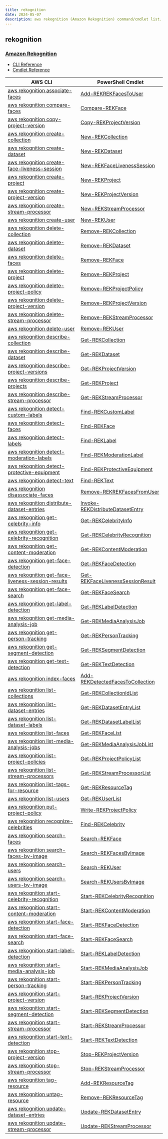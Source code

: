 ```yaml
---
title: rekognition
date: 2024-05-07
description: aws rekognition (Amazon Rekognition) command/cmdlet list.
---
```


## rekognition

### [Amazon Rekognition](https://aws.amazon.com/rekognition/)

* [CLI Reference](https://awscli.amazonaws.com/v2/documentation/api/latest/reference/rekognition/index.html)
* [Cmdlet Reference](https://docs.aws.amazon.com/powershell/latest/reference/items/Amazon_Rekognition_cmdlets.html)

|AWS CLI|PowerShell Cmdlet|
|----|----|
|[aws rekognition associate-faces](https://awscli.amazonaws.com/v2/documentation/api/latest/reference/rekognition/associate-faces.html)|[Add-REKREKFacesToUser](https://docs.aws.amazon.com/powershell/latest/reference/items/Add-REKREKFacesToUser.html)|
|[aws rekognition compare-faces](https://awscli.amazonaws.com/v2/documentation/api/latest/reference/rekognition/compare-faces.html)|[Compare-REKFace](https://docs.aws.amazon.com/powershell/latest/reference/items/Compare-REKFace.html)|
|[aws rekognition copy-project-version](https://awscli.amazonaws.com/v2/documentation/api/latest/reference/rekognition/copy-project-version.html)|[Copy-REKProjectVersion](https://docs.aws.amazon.com/powershell/latest/reference/items/Copy-REKProjectVersion.html)|
|[aws rekognition create-collection](https://awscli.amazonaws.com/v2/documentation/api/latest/reference/rekognition/create-collection.html)|[New-REKCollection](https://docs.aws.amazon.com/powershell/latest/reference/items/New-REKCollection.html)|
|[aws rekognition create-dataset](https://awscli.amazonaws.com/v2/documentation/api/latest/reference/rekognition/create-dataset.html)|[New-REKDataset](https://docs.aws.amazon.com/powershell/latest/reference/items/New-REKDataset.html)|
|[aws rekognition create-face-liveness-session](https://awscli.amazonaws.com/v2/documentation/api/latest/reference/rekognition/create-face-liveness-session.html)|[New-REKFaceLivenessSession](https://docs.aws.amazon.com/powershell/latest/reference/items/New-REKFaceLivenessSession.html)|
|[aws rekognition create-project](https://awscli.amazonaws.com/v2/documentation/api/latest/reference/rekognition/create-project.html)|[New-REKProject](https://docs.aws.amazon.com/powershell/latest/reference/items/New-REKProject.html)|
|[aws rekognition create-project-version](https://awscli.amazonaws.com/v2/documentation/api/latest/reference/rekognition/create-project-version.html)|[New-REKProjectVersion](https://docs.aws.amazon.com/powershell/latest/reference/items/New-REKProjectVersion.html)|
|[aws rekognition create-stream-processor](https://awscli.amazonaws.com/v2/documentation/api/latest/reference/rekognition/create-stream-processor.html)|[New-REKStreamProcessor](https://docs.aws.amazon.com/powershell/latest/reference/items/New-REKStreamProcessor.html)|
|[aws rekognition create-user](https://awscli.amazonaws.com/v2/documentation/api/latest/reference/rekognition/create-user.html)|[New-REKUser](https://docs.aws.amazon.com/powershell/latest/reference/items/New-REKUser.html)|
|[aws rekognition delete-collection](https://awscli.amazonaws.com/v2/documentation/api/latest/reference/rekognition/delete-collection.html)|[Remove-REKCollection](https://docs.aws.amazon.com/powershell/latest/reference/items/Remove-REKCollection.html)|
|[aws rekognition delete-dataset](https://awscli.amazonaws.com/v2/documentation/api/latest/reference/rekognition/delete-dataset.html)|[Remove-REKDataset](https://docs.aws.amazon.com/powershell/latest/reference/items/Remove-REKDataset.html)|
|[aws rekognition delete-faces](https://awscli.amazonaws.com/v2/documentation/api/latest/reference/rekognition/delete-faces.html)|[Remove-REKFace](https://docs.aws.amazon.com/powershell/latest/reference/items/Remove-REKFace.html)|
|[aws rekognition delete-project](https://awscli.amazonaws.com/v2/documentation/api/latest/reference/rekognition/delete-project.html)|[Remove-REKProject](https://docs.aws.amazon.com/powershell/latest/reference/items/Remove-REKProject.html)|
|[aws rekognition delete-project-policy](https://awscli.amazonaws.com/v2/documentation/api/latest/reference/rekognition/delete-project-policy.html)|[Remove-REKProjectPolicy](https://docs.aws.amazon.com/powershell/latest/reference/items/Remove-REKProjectPolicy.html)|
|[aws rekognition delete-project-version](https://awscli.amazonaws.com/v2/documentation/api/latest/reference/rekognition/delete-project-version.html)|[Remove-REKProjectVersion](https://docs.aws.amazon.com/powershell/latest/reference/items/Remove-REKProjectVersion.html)|
|[aws rekognition delete-stream-processor](https://awscli.amazonaws.com/v2/documentation/api/latest/reference/rekognition/delete-stream-processor.html)|[Remove-REKStreamProcessor](https://docs.aws.amazon.com/powershell/latest/reference/items/Remove-REKStreamProcessor.html)|
|[aws rekognition delete-user](https://awscli.amazonaws.com/v2/documentation/api/latest/reference/rekognition/delete-user.html)|[Remove-REKUser](https://docs.aws.amazon.com/powershell/latest/reference/items/Remove-REKUser.html)|
|[aws rekognition describe-collection](https://awscli.amazonaws.com/v2/documentation/api/latest/reference/rekognition/describe-collection.html)|[Get-REKCollection](https://docs.aws.amazon.com/powershell/latest/reference/items/Get-REKCollection.html)|
|[aws rekognition describe-dataset](https://awscli.amazonaws.com/v2/documentation/api/latest/reference/rekognition/describe-dataset.html)|[Get-REKDataset](https://docs.aws.amazon.com/powershell/latest/reference/items/Get-REKDataset.html)|
|[aws rekognition describe-project-versions](https://awscli.amazonaws.com/v2/documentation/api/latest/reference/rekognition/describe-project-versions.html)|[Get-REKProjectVersion](https://docs.aws.amazon.com/powershell/latest/reference/items/Get-REKProjectVersion.html)|
|[aws rekognition describe-projects](https://awscli.amazonaws.com/v2/documentation/api/latest/reference/rekognition/describe-projects.html)|[Get-REKProject](https://docs.aws.amazon.com/powershell/latest/reference/items/Get-REKProject.html)|
|[aws rekognition describe-stream-processor](https://awscli.amazonaws.com/v2/documentation/api/latest/reference/rekognition/describe-stream-processor.html)|[Get-REKStreamProcessor](https://docs.aws.amazon.com/powershell/latest/reference/items/Get-REKStreamProcessor.html)|
|[aws rekognition detect-custom-labels](https://awscli.amazonaws.com/v2/documentation/api/latest/reference/rekognition/detect-custom-labels.html)|[Find-REKCustomLabel](https://docs.aws.amazon.com/powershell/latest/reference/items/Find-REKCustomLabel.html)|
|[aws rekognition detect-faces](https://awscli.amazonaws.com/v2/documentation/api/latest/reference/rekognition/detect-faces.html)|[Find-REKFace](https://docs.aws.amazon.com/powershell/latest/reference/items/Find-REKFace.html)|
|[aws rekognition detect-labels](https://awscli.amazonaws.com/v2/documentation/api/latest/reference/rekognition/detect-labels.html)|[Find-REKLabel](https://docs.aws.amazon.com/powershell/latest/reference/items/Find-REKLabel.html)|
|[aws rekognition detect-moderation-labels](https://awscli.amazonaws.com/v2/documentation/api/latest/reference/rekognition/detect-moderation-labels.html)|[Find-REKModerationLabel](https://docs.aws.amazon.com/powershell/latest/reference/items/Find-REKModerationLabel.html)|
|[aws rekognition detect-protective-equipment](https://awscli.amazonaws.com/v2/documentation/api/latest/reference/rekognition/detect-protective-equipment.html)|[Find-REKProtectiveEquipment](https://docs.aws.amazon.com/powershell/latest/reference/items/Find-REKProtectiveEquipment.html)|
|[aws rekognition detect-text](https://awscli.amazonaws.com/v2/documentation/api/latest/reference/rekognition/detect-text.html)|[Find-REKText](https://docs.aws.amazon.com/powershell/latest/reference/items/Find-REKText.html)|
|[aws rekognition disassociate-faces](https://awscli.amazonaws.com/v2/documentation/api/latest/reference/rekognition/disassociate-faces.html)|[Remove-REKREKFacesFromUser](https://docs.aws.amazon.com/powershell/latest/reference/items/Remove-REKREKFacesFromUser.html)|
|[aws rekognition distribute-dataset-entries](https://awscli.amazonaws.com/v2/documentation/api/latest/reference/rekognition/distribute-dataset-entries.html)|[Invoke-REKDistributeDatasetEntry](https://docs.aws.amazon.com/powershell/latest/reference/items/Invoke-REKDistributeDatasetEntry.html)|
|[aws rekognition get-celebrity-info](https://awscli.amazonaws.com/v2/documentation/api/latest/reference/rekognition/get-celebrity-info.html)|[Get-REKCelebrityInfo](https://docs.aws.amazon.com/powershell/latest/reference/items/Get-REKCelebrityInfo.html)|
|[aws rekognition get-celebrity-recognition](https://awscli.amazonaws.com/v2/documentation/api/latest/reference/rekognition/get-celebrity-recognition.html)|[Get-REKCelebrityRecognition](https://docs.aws.amazon.com/powershell/latest/reference/items/Get-REKCelebrityRecognition.html)|
|[aws rekognition get-content-moderation](https://awscli.amazonaws.com/v2/documentation/api/latest/reference/rekognition/get-content-moderation.html)|[Get-REKContentModeration](https://docs.aws.amazon.com/powershell/latest/reference/items/Get-REKContentModeration.html)|
|[aws rekognition get-face-detection](https://awscli.amazonaws.com/v2/documentation/api/latest/reference/rekognition/get-face-detection.html)|[Get-REKFaceDetection](https://docs.aws.amazon.com/powershell/latest/reference/items/Get-REKFaceDetection.html)|
|[aws rekognition get-face-liveness-session-results](https://awscli.amazonaws.com/v2/documentation/api/latest/reference/rekognition/get-face-liveness-session-results.html)|[Get-REKFaceLivenessSessionResult](https://docs.aws.amazon.com/powershell/latest/reference/items/Get-REKFaceLivenessSessionResult.html)|
|[aws rekognition get-face-search](https://awscli.amazonaws.com/v2/documentation/api/latest/reference/rekognition/get-face-search.html)|[Get-REKFaceSearch](https://docs.aws.amazon.com/powershell/latest/reference/items/Get-REKFaceSearch.html)|
|[aws rekognition get-label-detection](https://awscli.amazonaws.com/v2/documentation/api/latest/reference/rekognition/get-label-detection.html)|[Get-REKLabelDetection](https://docs.aws.amazon.com/powershell/latest/reference/items/Get-REKLabelDetection.html)|
|[aws rekognition get-media-analysis-job](https://awscli.amazonaws.com/v2/documentation/api/latest/reference/rekognition/get-media-analysis-job.html)|[Get-REKMediaAnalysisJob](https://docs.aws.amazon.com/powershell/latest/reference/items/Get-REKMediaAnalysisJob.html)|
|[aws rekognition get-person-tracking](https://awscli.amazonaws.com/v2/documentation/api/latest/reference/rekognition/get-person-tracking.html)|[Get-REKPersonTracking](https://docs.aws.amazon.com/powershell/latest/reference/items/Get-REKPersonTracking.html)|
|[aws rekognition get-segment-detection](https://awscli.amazonaws.com/v2/documentation/api/latest/reference/rekognition/get-segment-detection.html)|[Get-REKSegmentDetection](https://docs.aws.amazon.com/powershell/latest/reference/items/Get-REKSegmentDetection.html)|
|[aws rekognition get-text-detection](https://awscli.amazonaws.com/v2/documentation/api/latest/reference/rekognition/get-text-detection.html)|[Get-REKTextDetection](https://docs.aws.amazon.com/powershell/latest/reference/items/Get-REKTextDetection.html)|
|[aws rekognition index-faces](https://awscli.amazonaws.com/v2/documentation/api/latest/reference/rekognition/index-faces.html)|[Add-REKDetectedFacesToCollection](https://docs.aws.amazon.com/powershell/latest/reference/items/Add-REKDetectedFacesToCollection.html)|
|[aws rekognition list-collections](https://awscli.amazonaws.com/v2/documentation/api/latest/reference/rekognition/list-collections.html)|[Get-REKCollectionIdList](https://docs.aws.amazon.com/powershell/latest/reference/items/Get-REKCollectionIdList.html)|
|[aws rekognition list-dataset-entries](https://awscli.amazonaws.com/v2/documentation/api/latest/reference/rekognition/list-dataset-entries.html)|[Get-REKDatasetEntryList](https://docs.aws.amazon.com/powershell/latest/reference/items/Get-REKDatasetEntryList.html)|
|[aws rekognition list-dataset-labels](https://awscli.amazonaws.com/v2/documentation/api/latest/reference/rekognition/list-dataset-labels.html)|[Get-REKDatasetLabelList](https://docs.aws.amazon.com/powershell/latest/reference/items/Get-REKDatasetLabelList.html)|
|[aws rekognition list-faces](https://awscli.amazonaws.com/v2/documentation/api/latest/reference/rekognition/list-faces.html)|[Get-REKFaceList](https://docs.aws.amazon.com/powershell/latest/reference/items/Get-REKFaceList.html)|
|[aws rekognition list-media-analysis-jobs](https://awscli.amazonaws.com/v2/documentation/api/latest/reference/rekognition/list-media-analysis-jobs.html)|[Get-REKMediaAnalysisJobList](https://docs.aws.amazon.com/powershell/latest/reference/items/Get-REKMediaAnalysisJobList.html)|
|[aws rekognition list-project-policies](https://awscli.amazonaws.com/v2/documentation/api/latest/reference/rekognition/list-project-policies.html)|[Get-REKProjectPolicyList](https://docs.aws.amazon.com/powershell/latest/reference/items/Get-REKProjectPolicyList.html)|
|[aws rekognition list-stream-processors](https://awscli.amazonaws.com/v2/documentation/api/latest/reference/rekognition/list-stream-processors.html)|[Get-REKStreamProcessorList](https://docs.aws.amazon.com/powershell/latest/reference/items/Get-REKStreamProcessorList.html)|
|[aws rekognition list-tags-for-resource](https://awscli.amazonaws.com/v2/documentation/api/latest/reference/rekognition/list-tags-for-resource.html)|[Get-REKResourceTag](https://docs.aws.amazon.com/powershell/latest/reference/items/Get-REKResourceTag.html)|
|[aws rekognition list-users](https://awscli.amazonaws.com/v2/documentation/api/latest/reference/rekognition/list-users.html)|[Get-REKUserList](https://docs.aws.amazon.com/powershell/latest/reference/items/Get-REKUserList.html)|
|[aws rekognition put-project-policy](https://awscli.amazonaws.com/v2/documentation/api/latest/reference/rekognition/put-project-policy.html)|[Write-REKProjectPolicy](https://docs.aws.amazon.com/powershell/latest/reference/items/Write-REKProjectPolicy.html)|
|[aws rekognition recognize-celebrities](https://awscli.amazonaws.com/v2/documentation/api/latest/reference/rekognition/recognize-celebrities.html)|[Find-REKCelebrity](https://docs.aws.amazon.com/powershell/latest/reference/items/Find-REKCelebrity.html)|
|[aws rekognition search-faces](https://awscli.amazonaws.com/v2/documentation/api/latest/reference/rekognition/search-faces.html)|[Search-REKFace](https://docs.aws.amazon.com/powershell/latest/reference/items/Search-REKFace.html)|
|[aws rekognition search-faces-by-image](https://awscli.amazonaws.com/v2/documentation/api/latest/reference/rekognition/search-faces-by-image.html)|[Search-REKFacesByImage](https://docs.aws.amazon.com/powershell/latest/reference/items/Search-REKFacesByImage.html)|
|[aws rekognition search-users](https://awscli.amazonaws.com/v2/documentation/api/latest/reference/rekognition/search-users.html)|[Search-REKUser](https://docs.aws.amazon.com/powershell/latest/reference/items/Search-REKUser.html)|
|[aws rekognition search-users-by-image](https://awscli.amazonaws.com/v2/documentation/api/latest/reference/rekognition/search-users-by-image.html)|[Search-REKUsersByImage](https://docs.aws.amazon.com/powershell/latest/reference/items/Search-REKUsersByImage.html)|
|[aws rekognition start-celebrity-recognition](https://awscli.amazonaws.com/v2/documentation/api/latest/reference/rekognition/start-celebrity-recognition.html)|[Start-REKCelebrityRecognition](https://docs.aws.amazon.com/powershell/latest/reference/items/Start-REKCelebrityRecognition.html)|
|[aws rekognition start-content-moderation](https://awscli.amazonaws.com/v2/documentation/api/latest/reference/rekognition/start-content-moderation.html)|[Start-REKContentModeration](https://docs.aws.amazon.com/powershell/latest/reference/items/Start-REKContentModeration.html)|
|[aws rekognition start-face-detection](https://awscli.amazonaws.com/v2/documentation/api/latest/reference/rekognition/start-face-detection.html)|[Start-REKFaceDetection](https://docs.aws.amazon.com/powershell/latest/reference/items/Start-REKFaceDetection.html)|
|[aws rekognition start-face-search](https://awscli.amazonaws.com/v2/documentation/api/latest/reference/rekognition/start-face-search.html)|[Start-REKFaceSearch](https://docs.aws.amazon.com/powershell/latest/reference/items/Start-REKFaceSearch.html)|
|[aws rekognition start-label-detection](https://awscli.amazonaws.com/v2/documentation/api/latest/reference/rekognition/start-label-detection.html)|[Start-REKLabelDetection](https://docs.aws.amazon.com/powershell/latest/reference/items/Start-REKLabelDetection.html)|
|[aws rekognition start-media-analysis-job](https://awscli.amazonaws.com/v2/documentation/api/latest/reference/rekognition/start-media-analysis-job.html)|[Start-REKMediaAnalysisJob](https://docs.aws.amazon.com/powershell/latest/reference/items/Start-REKMediaAnalysisJob.html)|
|[aws rekognition start-person-tracking](https://awscli.amazonaws.com/v2/documentation/api/latest/reference/rekognition/start-person-tracking.html)|[Start-REKPersonTracking](https://docs.aws.amazon.com/powershell/latest/reference/items/Start-REKPersonTracking.html)|
|[aws rekognition start-project-version](https://awscli.amazonaws.com/v2/documentation/api/latest/reference/rekognition/start-project-version.html)|[Start-REKProjectVersion](https://docs.aws.amazon.com/powershell/latest/reference/items/Start-REKProjectVersion.html)|
|[aws rekognition start-segment-detection](https://awscli.amazonaws.com/v2/documentation/api/latest/reference/rekognition/start-segment-detection.html)|[Start-REKSegmentDetection](https://docs.aws.amazon.com/powershell/latest/reference/items/Start-REKSegmentDetection.html)|
|[aws rekognition start-stream-processor](https://awscli.amazonaws.com/v2/documentation/api/latest/reference/rekognition/start-stream-processor.html)|[Start-REKStreamProcessor](https://docs.aws.amazon.com/powershell/latest/reference/items/Start-REKStreamProcessor.html)|
|[aws rekognition start-text-detection](https://awscli.amazonaws.com/v2/documentation/api/latest/reference/rekognition/start-text-detection.html)|[Start-REKTextDetection](https://docs.aws.amazon.com/powershell/latest/reference/items/Start-REKTextDetection.html)|
|[aws rekognition stop-project-version](https://awscli.amazonaws.com/v2/documentation/api/latest/reference/rekognition/stop-project-version.html)|[Stop-REKProjectVersion](https://docs.aws.amazon.com/powershell/latest/reference/items/Stop-REKProjectVersion.html)|
|[aws rekognition stop-stream-processor](https://awscli.amazonaws.com/v2/documentation/api/latest/reference/rekognition/stop-stream-processor.html)|[Stop-REKStreamProcessor](https://docs.aws.amazon.com/powershell/latest/reference/items/Stop-REKStreamProcessor.html)|
|[aws rekognition tag-resource](https://awscli.amazonaws.com/v2/documentation/api/latest/reference/rekognition/tag-resource.html)|[Add-REKResourceTag](https://docs.aws.amazon.com/powershell/latest/reference/items/Add-REKResourceTag.html)|
|[aws rekognition untag-resource](https://awscli.amazonaws.com/v2/documentation/api/latest/reference/rekognition/untag-resource.html)|[Remove-REKResourceTag](https://docs.aws.amazon.com/powershell/latest/reference/items/Remove-REKResourceTag.html)|
|[aws rekognition update-dataset-entries](https://awscli.amazonaws.com/v2/documentation/api/latest/reference/rekognition/update-dataset-entries.html)|[Update-REKDatasetEntry](https://docs.aws.amazon.com/powershell/latest/reference/items/Update-REKDatasetEntry.html)|
|[aws rekognition update-stream-processor](https://awscli.amazonaws.com/v2/documentation/api/latest/reference/rekognition/update-stream-processor.html)|[Update-REKStreamProcessor](https://docs.aws.amazon.com/powershell/latest/reference/items/Update-REKStreamProcessor.html)|

